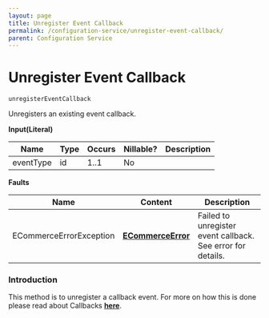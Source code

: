 ```yaml
---
layout: page
title: Unregister Event Callback
permalink: /configuration-service/unregister-event-callback/
parent: Configuration Service
---
```


# Unregister Event Callback 
````
unregisterEventCallback
````
Unregisters an existing event callback.
  
**Input(Literal)**
  
| Name      | Type | Occurs | Nillable? | Description |
|-----------|------|--------|-----------|-------------|
| eventType | id   | 1..1   | No        |             |
  
  
**Faults**
  
| Name                    | Content                                             | Description                                                 |
|-------------------------|-----------------------------------------------------|-------------------------------------------------------------|
| ECommerceErrorException | **[ECommerceError](/development/api-types/ecommerceerror)**   | Failed to unregister event callback. See error for details. |
  
### Introduction
This method is to unregister a callback event. For more on how this is
done please read about Callbacks **[here](/configuration-service/callbacks/)**.
